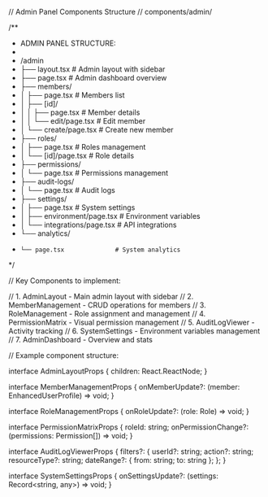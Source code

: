 // Admin Panel Components Structure
// components/admin/

/**
 * ADMIN PANEL STRUCTURE:
 * 
 * /admin
 * ├── layout.tsx                 # Admin layout with sidebar
 * ├── page.tsx                   # Admin dashboard overview
 * ├── members/
 * │   ├── page.tsx              # Members list
 * │   ├── [id]/
 * │   │   ├── page.tsx          # Member details
 * │   │   └── edit/page.tsx     # Edit member
 * │   └── create/page.tsx       # Create new member
 * ├── roles/
 * │   ├── page.tsx              # Roles management
 * │   └── [id]/page.tsx         # Role details
 * ├── permissions/
 * │   └── page.tsx              # Permissions management
 * ├── audit-logs/
 * │   └── page.tsx              # Audit logs
 * ├── settings/
 * │   ├── page.tsx              # System settings
 * │   ├── environment/page.tsx  # Environment variables
 * │   └── integrations/page.tsx # API integrations
 * └── analytics/
 *     └── page.tsx              # System analytics
 */

// Key Components to implement:

// 1. AdminLayout - Main admin layout with sidebar
// 2. MemberManagement - CRUD operations for members
// 3. RoleManagement - Role assignment and management
// 4. PermissionMatrix - Visual permission management
// 5. AuditLogViewer - Activity tracking
// 6. SystemSettings - Environment variables management
// 7. AdminDashboard - Overview and stats

// Example component structure:

interface AdminLayoutProps {
  children: React.ReactNode;
}

interface MemberManagementProps {
  onMemberUpdate?: (member: EnhancedUserProfile) => void;
}

interface RoleManagementProps {
  onRoleUpdate?: (role: Role) => void;
}

interface PermissionMatrixProps {
  roleId: string;
  onPermissionChange?: (permissions: Permission[]) => void;
}

interface AuditLogViewerProps {
  filters?: {
    userId?: string;
    action?: string;
    resourceType?: string;
    dateRange?: { from: string; to: string };
  };
}

interface SystemSettingsProps {
  onSettingsUpdate?: (settings: Record<string, any>) => void;
}
